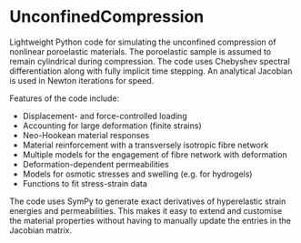 # UnconfinedCompression

Lightweight Python code for simulating the unconfined compression of 
nonlinear poroelastic materials.  The poroelastic sample
is assumed to remain cylindrical during compression.
The code uses Chebyshev spectral differentiation 
along with fully implicit time stepping.  An analytical Jacobian
is used in Newton iterations for speed.

Features of the code include:
* Displacement- and force-controlled loading
* Accounting for large deformation (finite strains)
* Neo-Hookean material responses
* Material reinforcement with a transversely isotropic fibre network
* Multiple models for the engagement of fibre network with deformation
* Deformation-dependent permeabilities
* Models for osmotic stresses and swelling (e.g. for hydrogels)
* Functions to fit stress-strain data

The code uses SymPy to generate exact derivatives of 
hyperelastic strain energies and permeabilities. This makes it
easy to extend and customise the material properties without
having to manually update the entries in the Jacobian matrix.